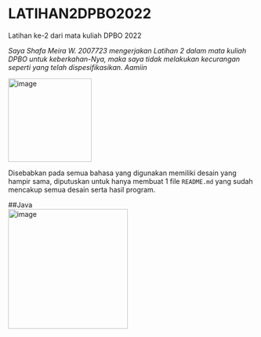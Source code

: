 # LATIHAN2DPBO2022
Latihan ke-2 dari mata kuliah DPBO 2022

*Saya Shafa Meira W. 2007723 mengerjakan Latihan 2 dalam mata kuliah DPBO untuk keberkahan-Nya, maka saya tidak melakukan kecurangan seperti yang telah dispesifikasikan. Aamiin*


<img width="170" alt="image" src="https://user-images.githubusercontent.com/71260611/154809858-43092903-f750-484f-b5ff-0832a39ff9a9.png">

Disebabkan pada semua bahasa yang digunakan memiliki desain yang hampir sama, diputuskan untuk hanya membuat 1 file `README.md` yang sudah mencakup semua desain serta hasil program.

##Java<br>
<img width="244" alt="image" src="https://user-images.githubusercontent.com/71260611/154812241-101a0df8-d58b-47ae-bf58-7d387253bc17.png">
